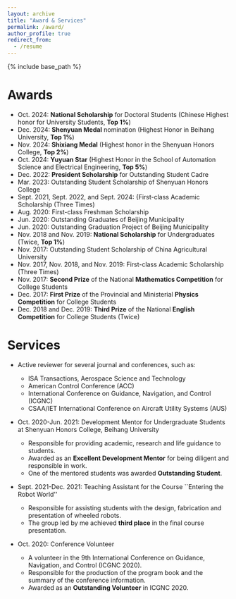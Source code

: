 ```yaml
---
layout: archive
title: "Award & Services"
permalink: /award/
author_profile: true
redirect_from:
  - /resume
---
```


{% include base_path %}

Awards
======
* Oct. 2024: **National Scholarship** for Doctoral Students (Chinese Highest honor for University Students, **Top 1%**)
* Dec. 2024: **Shenyuan Medal** nomination (Highest Honor in Beihang University, **Top 1%**)
* Nov. 2024: **Shixiang Medal** (Highest honor in the Shenyuan Honors College, **Top 2%**)
* Oct. 2024: **Yuyuan Star** (Highest Honor in the School of Automation Science and Electrical Engineering, **Top 5%**)
* Dec. 2022: **President Scholarship** for Outstanding Student Cadre
* Mar. 2023: Outstanding Student Scholarship of Shenyuan Honors College
* Sept. 2021, Sept. 2022, and Sept. 2024: {First-class Academic Scholarship (Three Times)
* Aug. 2020: First-class Freshman Scholarship
* Jun. 2020: Outstanding Graduates of Beijing Municipality
* Jun. 2020: Outstanding Graduation Project of Beijing Municipality
* Nov. 2018 and Nov. 2019: **National Scholarship** for Undergraduates (Twice, **Top 1%**)
* Nov. 2017: Outstanding Student Scholarship of China Agricultural University
* Nov. 2017, Nov. 2018, and Nov. 2019: First-class Academic Scholarship (Three Times)
* Nov. 2017: **Second Prize** of the National **Mathematics Competition** for College Students
* Dec. 2017: **First Prize** of the Provincial and Ministerial **Physics Competition** for College Students
* Dec. 2018 and Dec. 2019: **Third Prize** of the National **English Competition** for College Students (Twice)

Services
======
* Active reviewer for several journal and conferences, such as:
  * ISA Transactions, Aerospace Science and Technology
  * American Control Conference (ACC)
  * International Conference on Guidance, Navigation, and Control (ICGNC)
  * CSAA/IET International Conference on Aircraft Utility Systems (AUS)

* Oct. 2020-Jun. 2021: Development Mentor for Undergraduate Students at Shenyuan Honors College, Beihang University
  * Responsible for providing academic, research and life guidance to students.
  * Awarded as an **Excellent Development Mentor** for being diligent and responsible in work.
  * One of the mentored students was awarded **Outstanding Student**.

* Sept. 2021-Dec. 2021: Teaching Assistant for the Course ``Entering the Robot World''
  * Responsible for assisting students with the design, fabrication and presentation of wheeled robots.
  * The group led by me achieved **third place** in the final course presentation.

* Oct. 2020: Conference Volunteer
  * A volunteer in the 9th International Conference on Guidance, Navigation, and Control (ICGNC 2020).
  * Responsible for the production of the program book and the summary of the conference information.
  * Awarded as an **Outstanding Volunteer** in ICGNC 2020.
  
